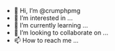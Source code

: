 - 👋 Hi, I’m @crumphpmg
- 👀 I’m interested in ...
- 🌱 I’m currently learning ...
- 💞️ I’m looking to collaborate on ...
- 📫 How to reach me ...

<!---
crumphpmg/crumphpmg is a ✨ special ✨ repository because its `README.md` (this file) appears on your GitHub profile.
You can click the Preview link to take a look at your changes.
--->
